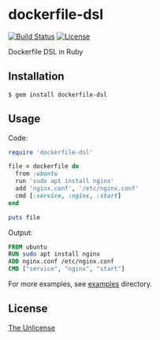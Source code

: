 # dockerfile-dsl

[![Build Status](https://travis-ci.org/raviqqe/dockerfile-dsl.rb.svg?branch=master)](https://travis-ci.org/raviqqe/dockerfile-dsl.rb)
[![License](https://img.shields.io/badge/license-unlicense-lightgray.svg)](https://unlicense.org)

Dockerfile DSL in Ruby

## Installation

```
$ gem install dockerfile-dsl
```

## Usage

Code:

```ruby
require 'dockerfile-dsl'

file = dockerfile do
  from :ubuntu
  run 'sudo apt install nginx'
  add 'nginx.conf', '/etc/nginx.conf'
  cmd [:service, :nginx, :start]
end

puts file
```

Output:

```dockerfile
FROM ubuntu
RUN sudo apt install nginx
ADD nginx.conf /etc/nginx.conf
CMD ["service", "nginx", "start"]
```

For more examples, see [examples](examples) directory.

## License

[The Unlicense](https://unlicense.org)
